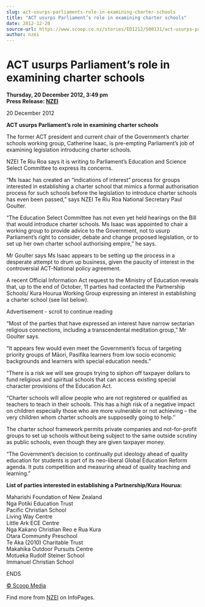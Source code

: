 ```yaml
---
slug: act-usurps-parliaments-role-in-examining-charter-schools
title: "ACT usurps Parliament’s role in examining charter schools"
date: 2012-12-20
source-url: https://www.scoop.co.nz/stories/ED1212/S00131/act-usurps-parliaments-role-in-examining-charter-schools.htm
author: nzei
---
```

ACT usurps Parliament’s role in examining charter schools
=========================================================

**Thursday, 20 December 2012, 3:49 pm**  
**Press Release: [NZEI](https://info.scoop.co.nz/NZEI)**

20 December 2012

**ACT usurps Parliament’s role in examining charter schools**

The former ACT president and current chair of the Government’s charter schools working group, Catherine Isaac, is pre-empting Parliament’s job of examining legislation introducing charter schools.

NZEI Te Riu Roa says it is writing to Parliament’s Education and Science Select Committee to express its concerns.

“Ms Isaac has created an “indications of interest” process for groups interested in establishing a charter school that mimics a formal authorisation process for such schools before the legislation to introduce charter schools has even been passed,” says NZEI Te Riu Roa National Secretary Paul Goulter.

“The Education Select Committee has not even yet held hearings on the Bill that would introduce charter schools. Ms Isaac was appointed to chair a working group to provide advice to the Government, not to usurp Parliament’s right to consider, debate and change proposed legislation, or to set up her own charter school authorising empire,” he says.

Mr Goulter says Ms Isaac appears to be setting up the process in a desperate attempt to drum up business, given the paucity of interest in the controversial ACT-National policy agreement.

A recent Official Information Act request to the Ministry of Education reveals that, up to the end of October, 11 parties had contacted the Partnership Schools/ Kura Hourua Working Group expressing an interest in establishing a charter school (see list below).

Advertisement - scroll to continue reading





“Most of the parties that have expressed an interest have narrow sectarian religious connections, including a transcendental meditation group,” Mr Goulter says.

“It appears few would even meet the Government’s focus of targeting priority groups of Māori, Pasifika learners from low socio economic backgrounds and learners with special education needs.”

“There is a risk we will see groups trying to siphon off taxpayer dollars to fund religious and spiritual schools that can access existing special character provisions of the Education Act.

“Charter schools will allow people who are not registered or qualified as teachers to teach in their schools. This has a high risk of a negative impact on children especially those who are more vulnerable or not achieving – the very children whom charter schools are supposedly going to help.’’

The charter school framework permits private companies and not-for-profit groups to set up schools without being subject to the same outside scrutiny as public schools, even though they are given taxpayer money.

“The Government’s decision to continually put ideology ahead of quality education for students is part of its neo-liberal Global Education Reform agenda. It puts competition and measuring ahead of quality teaching and learning.”

**List of parties interested in establishing a Partnership/Kura Hourua:**

Maharishi Foundation of New Zealand  
Nga Potiki Education Trust  
Pacific Christian School  
Living Way Centre  
Little Ark ECE Centre  
Nga Kakano Christian Reo e Rua Kura  
Otara Community Preschool  
Te Aka (2010) Charitable Trust  
Makahika Outdoor Pursuits Centre  
Motueka Rudolf Steiner School  
Immanuel Christian School

ENDS

[© Scoop Media](http://www.scoop.co.nz/about/terms.html)

Find more from [NZEI](https://info.scoop.co.nz/NZEI) on InfoPages.